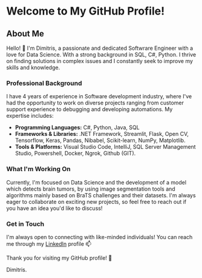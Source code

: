 # Welcome to My GitHub Profile!

## About Me

Hello! 👋 I'm Dimitris, a passionate and dedicated Softwrare Engineer with a love for Data Science. With a strong background in SQL, C#, Python. I thrive on finding solutions in complex issues and I constantly seek to improve my skills and knowledge.

### Professional Background

I have 4 years of experience in Software development industry, where I've had the opportunity to work on diverse projects ranging from customer support experience to debugging and developing automations. My expertise includes:

- **Programming Languages:** C#, Python, Java, SQL
- **Frameworks & Libraries:** .NET Framework, Streamlit, Flask, Open CV, Tensorflow, Keras, Pandas, Nibabel, Scikit-learn, NumPy, Matplotlib.
- **Tools & Platforms:** Visual Studio Code, IntelliJ, SQL Server Management Studio, Powershell, Docker, Ngrok, Github (GIT).

### What I'm Working On

Currently, I'm focused on Data Science and the development of a model which detects brain tumors, by using image segmentation tools and algorithms mainly based on BraTS challenges and their datasets. I'm always eager to collaborate on exciting new projects, so feel free to reach out if you have an idea you'd like to discuss!

### Get in Touch

I'm always open to connecting with like-minded individuals! You can reach me through my [LinkedIn](https://www.linkedin.com/in/dimitris-sinanis-5a58aa153/) profile 📫 

Thank you for visiting my GitHub profile! 🚀

Dimitris.

<!---
jimsnns/jimsnns is a ✨ special ✨ repository because its `README.md` (this file) appears on your GitHub profile.
You can click the Preview link to take a look at your changes.
--->
